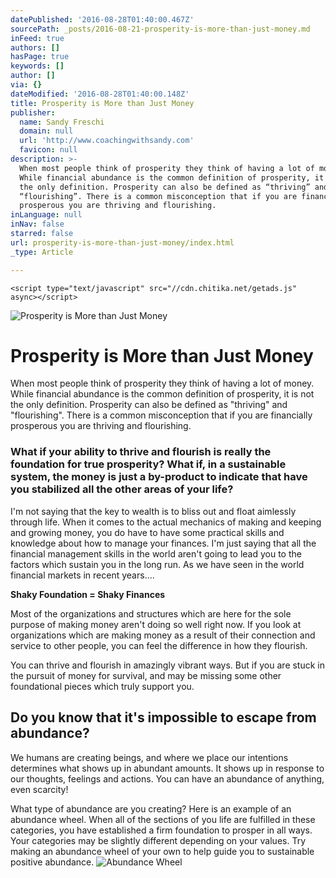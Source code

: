 ```yaml
---
datePublished: '2016-08-28T01:40:00.467Z'
sourcePath: _posts/2016-08-21-prosperity-is-more-than-just-money.md
inFeed: true
authors: []
hasPage: true
keywords: []
author: []
via: {}
dateModified: '2016-08-28T01:40:00.148Z'
title: Prosperity is More than Just Money
publisher:
  name: Sandy Freschi
  domain: null
  url: 'http://www.coachingwithsandy.com'
  favicon: null
description: >-
  When most people think of prosperity they think of having a lot of money.
  While financial abundance is the common definition of prosperity, it is not
  the only definition. Prosperity can also be defined as “thriving” and
  “flourishing”. There is a common misconception that if you are financially
  prosperous you are thriving and flourishing.
inLanguage: null
inNav: false
starred: false
url: prosperity-is-more-than-just-money/index.html
_type: Article

---
```

<script type="text/javascript">
      ( function() {
        if (window.CHITIKA === undefined) { window.CHITIKA = { 'units' : [] }; };
        var unit = {"calltype":"async[2]","publisher":"SandyFreschi","width":550,"height":250,"sid":"Chitika Default"};
        var placement_id = window.CHITIKA.units.length;
        window.CHITIKA.units.push(unit);
        document.write('<div id="chitikaAdBlock-' + placement_id + '"></div>');
    }());
    </script>
    <script type="text/javascript" src="//cdn.chitika.net/getads.js" async></script>

![Prosperity is More than Just Money](https://the-grid-user-content.s3-us-west-2.amazonaws.com/41137e92-f179-46a3-a499-caa93345844f.jpg)

# Prosperity is More than Just Money

When most people think of prosperity they think of having a lot of money. While financial abundance is the common definition of prosperity, it is not the only definition. Prosperity can also be defined as "thriving" and "flourishing". There is a common misconception that if you are financially prosperous you are thriving and flourishing.

### What if your ability to thrive and flourish is really the foundation for true prosperity? What if, in a sustainable system, the money is just a by-product to indicate that have you stabilized all the other areas of your life?

I'm not saying that the key to wealth is to bliss out and float aimlessly through life. When it comes to the actual mechanics of making and keeping and growing money, you do have to have some practical skills and knowledge about how to manage your finances. I'm just saying that all the financial management skills in the world aren't going to lead you to the factors which sustain you in the long run. As we have seen in the world financial markets in recent years....

**Shaky Foundation = Shaky Finances**

Most of the organizations and structures which are here for the sole purpose of making money aren't doing so well right now. If you look at organizations which are making money as a result of their connection and service to other people, you can feel the difference in how they flourish.

You can thrive and flourish in amazingly vibrant ways. But if you are stuck in the pursuit of money for survival, and may be missing some other foundational pieces which truly support you.

## Do you know that it's impossible to escape from abundance?

We humans are creating beings, and where we place our intentions determines what shows up in abundant amounts. It shows up in response to our thoughts, feelings and actions. You can have an abundance of anything, even scarcity!

What type of abundance are you creating? Here is an example of an abundance wheel. When all of the sections of you life are fulfilled in these categories, you have established a firm foundation to prosper in all ways. Your categories may be slightly different depending on your values. Try making an abundance wheel of your own to help guide you to sustainable positive abundance.
![Abundance Wheel](https://the-grid-user-content.s3-us-west-2.amazonaws.com/58cff64f-4d43-4a7d-9603-80ed6b8f344e.jpg)